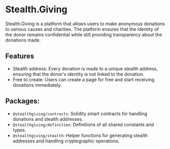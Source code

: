 # Stealth.Giving
Stealth.Giving is a platform that allows users to make anonymous donations to various causes and charities. The platform ensures that the identity of the donor remains confidential while still providing transparency about the donations made.

## Features
- Stealth address: Every donation is made to a unique stealth address, ensuring that the donor's identity is not linked to the donation.
- Free to create: Users can create a page for free and start receiving donations immediately.

## Packages:
- `@stealthgiving/contracts`: Solidity smart contracts for handling donations and stealth addresses.
- `@stealthgiving/definition`: Definitions of all shared constants and types.
- `@stealthgiving/stealth`: Helper functions for generating stealth addresses and handling cryptographic operations.